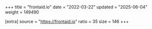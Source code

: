 +++
title = "frontaid.io"
date = "2022-03-22"
updated = "2025-06-04"
weight = 149490

[extra]
source = "https://frontaid.io"
ratio = 35
size = 146
+++
